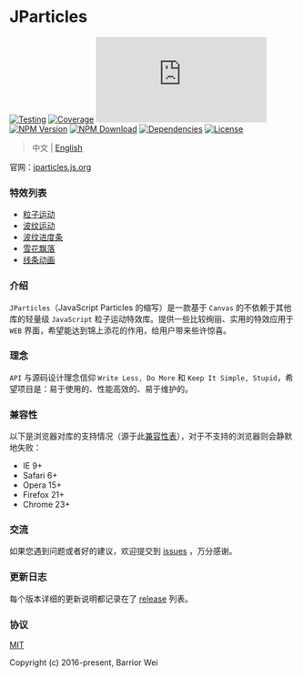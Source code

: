 # JParticles

[![Testing](https://github.com/Barrior/JParticles/actions/workflows/testing.yml/badge.svg?branch=master)](https://github.com/Barrior/JParticles/actions/workflows/testing.yml)
[![Coverage](https://codecov.io/gh/Barrior/JParticles/branch/master/graph/badge.svg?token=JYojJUPPMW)](https://codecov.io/gh/Barrior/JParticles)
[![Gzip Size](https://img.badgesize.io/https://unpkg.com/jparticles@3.4.0/browser/jparticles.base.js?compression=gzip)](https://unpkg.com/jparticles@3.4.0/browser/jparticles.base.js)
[![NPM Version](https://img.shields.io/npm/v/jparticles/latest)](https://www.npmjs.com/package/jparticles)
[![NPM Download](https://img.shields.io/npm/dm/jparticles.svg)](https://www.npmjs.com/package/jparticles)
[![Dependencies](https://img.shields.io/badge/dependencies-none-brightgreen.svg)](https://www.npmjs.com/package/jparticles?activeTab=dependencies)
[![License](https://img.shields.io/badge/license-MIT-blue.svg)](https://github.com/Barrior/JParticles/blob/master/LICENSE)

> 中文 | [English](./README_en.md)

官网：[jparticles.js.org](https://jparticles.js.org/)


### 特效列表

- [粒子运动](https://jparticles.js.org/#/examples/particle)
- [波纹运动](https://jparticles.js.org/#/examples/wave)
- [波纹进度条](https://jparticles.js.org/#/examples/wave-loading)
- [雪花飘落](https://jparticles.js.org/#/examples/snow)
- [线条动画](https://jparticles.js.org/#/examples/line)


### 介绍

`JParticles`（JavaScript Particles 的缩写）是一款基于 `Canvas` 的不依赖于其他库的轻量级 `JavaScript` 粒子运动特效库。提供一些比较绚丽、实用的特效应用于 `WEB` 界面，希望能达到锦上添花的作用，给用户带来些许惊喜。


### 理念

`API` 与源码设计理念信仰 `Write Less, Do More` 和 `Keep It Simple, Stupid`，希望项目是：易于使用的、性能高效的、易于维护的。


### 兼容性

以下是浏览器对库的支持情况（源于此[兼容性表](./docs/compatibility_table.md)），对于不支持的浏览器则会静默地失败：

- IE 9+
- Safari 6+
- Opera 15+
- Firefox 21+
- Chrome 23+


### 交流

如果您遇到问题或者好的建议，欢迎提交到 [issues](https://github.com/Barrior/JParticles/issues) ，万分感谢。


### 更新日志

每个版本详细的更新说明都记录在了 [release](https://github.com/Barrior/JParticles/releases) 列表。


### 协议

[MIT](./LICENSE)

Copyright (c) 2016-present, Barrior Wei

